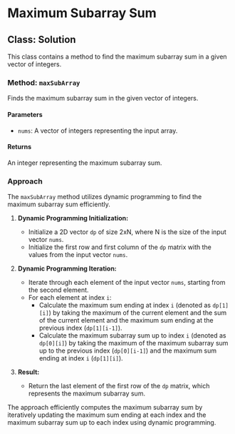 # Maximum Subarray Sum

## Class: Solution

This class contains a method to find the maximum subarray sum in a given vector of integers.

### Method: `maxSubArray`

Finds the maximum subarray sum in the given vector of integers.

#### Parameters

- `nums`: A vector of integers representing the input array.

#### Returns

An integer representing the maximum subarray sum.

### Approach

The `maxSubArray` method utilizes dynamic programming to find the maximum subarray sum efficiently.

1. **Dynamic Programming Initialization:**
   - Initialize a 2D vector `dp` of size 2xN, where N is the size of the input vector `nums`.
   - Initialize the first row and first column of the `dp` matrix with the values from the input vector `nums`.

2. **Dynamic Programming Iteration:**
   - Iterate through each element of the input vector `nums`, starting from the second element.
   - For each element at index `i`:
      - Calculate the maximum sum ending at index `i` (denoted as `dp[1][i]`) by taking the maximum of the current element and the sum of the current element and the maximum sum ending at the previous index (`dp[1][i-1]`).
      - Calculate the maximum subarray sum up to index `i` (denoted as `dp[0][i]`) by taking the maximum of the maximum subarray sum up to the previous index (`dp[0][i-1]`) and the maximum sum ending at index `i` (`dp[1][i]`).

3. **Result:**
   - Return the last element of the first row of the `dp` matrix, which represents the maximum subarray sum.

The approach efficiently computes the maximum subarray sum by iteratively updating the maximum sum ending at each index and the maximum subarray sum up to each index using dynamic programming.
